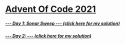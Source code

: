 # [Advent Of Code 2021](https://adventofcode.com/2021)
##### [--- Day 1: Sonar Sweep ---      	     ](https://adventofcode.com/2021/day/1) [(click here for my solution)](https://github.com/RodicaMihaelaVasilescu/AdventOfCode2021/blob/main/Day%2001/Day%201.cpp)
##### [--- Day 2: ---      	     ](https://adventofcode.com/2021/day/2) [(click here for my solution)](https://github.com/RodicaMihaelaVasilescu/AdventOfCode2021/blob/main/Day%2002/Day%202.cpp)
